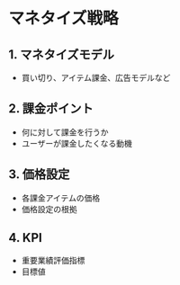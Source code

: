 # マネタイズ戦略

## 1. マネタイズモデル
- 買い切り、アイテム課金、広告モデルなど

## 2. 課金ポイント
- 何に対して課金を行うか
- ユーザーが課金したくなる動機

## 3. 価格設定
- 各課金アイテムの価格
- 価格設定の根拠

## 4. KPI
- 重要業績評価指標
- 目標値 